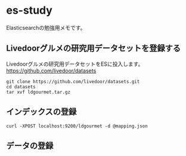 # es-study #

Elasticsearchの勉強用メモです。

## Livedoorグルメの研究用データセットを登録する ##

Livedoorグルメの研究用データセットをESに投入します。
https://github.com/livedoor/datasets

```
git clone https://github.com/livedoor/datasets.git
cd datasets
tar xvf ldgourmet.tar.gz
```

## インデックスの登録 ##

```
curl -XPOST localhost:9200/ldgourmet -d @mapping.json
```

## データの登録 ##



